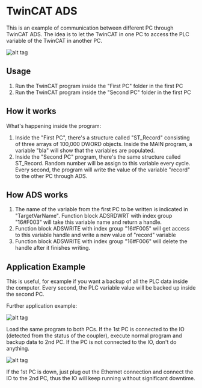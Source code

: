# TwinCAT ADS
This is an example of communication between different PC through TwinCAT ADS.
The idea is to let the TwinCAT in one PC to access the PLC variable of the TwinCAT in another PC.


![alt tag](https://puu.sh/siywA/5124e30c04.png)


## Usage

1. Run the TwinCAT program inside the "First PC" folder in the first PC
2. Run the TwinCAT program inside the "Second PC" folder in the first PC


## How it works

What's happening inside the program:

1. Inside the "First PC", there's a structure called "ST_Record" consisting of three arrays of 100,000 DWORD objects. Inside the MAIN program, a variable "bla" will show that the variables are populated.
2. Inside the "Second PC" program, there's the same structure called ST_Record. Random number will be assign to this variable every cycle. Every second, the program will write the value of the variable "record" to the other PC through ADS.


## How ADS works

1. The name of the variable from the first PC to be written is indicated in "TargetVarName". Function block ADSRDWRT with index group "16#F003" will take this variable name and return a handle.
2. Function block ADSWRITE with index group "16#F005" will get access to this variable handle and write a new value of "record" variable
3. Function block ADSWRITE with index group "16#F006" will delete the handle after it finishes writing.


## Application Example

This is useful, for example if you want a backup of all the PLC data inside the computer. Every second, the PLC variable value will be backed up inside the second PC.

Further application example: 

![alt tag](https://puu.sh/siBRl/8bd57b5afa.png)

Load the same program to both PCs. If the 1st PC is connected to the IO (detected from the status of the coupler), execute normal program and backup data to 2nd PC. If the PC is not connected to the IO, don't do anything. 

![alt tag](https://puu.sh/siBXW/f431bee462.png)

If the 1st PC is down, just plug out the Ethernet connection and connect the IO to the 2nd PC, thus the IO will keep running without significant downtime.




